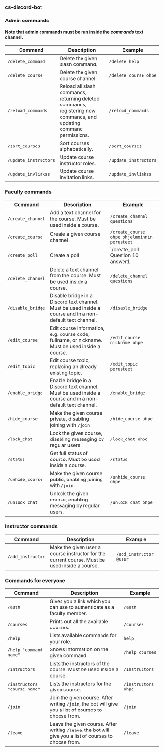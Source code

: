 ### cs-discord-bot

### Admin commands

#### Note that admin commands must be run inside the _commands_ text channel.

Command | Description | Example
--- |--- | ---
`/delete_command` | Delete the given slash command. | `/delete help`
`/delete_course` | Delete the given course channel. | `/delete_course ohpe`
`/reload_commands` | Reload all slash commands, returning deleted commands, registering new commands, and updating command permissions. | `/reload_commands`
`/sort_courses` | Sort courses alphabetically. | `/sort_courses`
`/update_instructors` | Update course instructor roles. | `/update_instructors`
`/update_invlinkss` | Update course invitation links. | `/update_invlinkss`

### Faculty commands

Command | Description | Example
--- |--- | ---
`/create_channel` | Add a text channel for the course. Must be used inside a course. | `/create_channel questions`
`/create_course ` | Create a given course channel | `/create_course ohpe ohjelmoinnin perusteet`
`/create_poll ` | Create a poll | `/create_poll Question 10 answer1 | answer 2 | answer 3`
`/delete_channel` | Delete a text channel from the course. Must be used inside a course. | `/delete_channel questions`
`/disable_bridge` | Disable bridge in a Discord text channel. Must be used inside a course and in a non-default text channel. | `/disable_bridge`
`/edit_course` | Edit course information, e.g. course code, fullname, or nickname. Must be used inside a course. | `/edit_course nickname ohpe`
`/edit_topic` | Edit course topic, replacing an already existing topic. | `/edit_topic perusteet`
`/enable_bridge` | Enable bridge in a Discord text channel. Must be used inside a course and in a non-default text channel. | `/enable_bridge`
`/hide_course` | Make the given course private, disabling joining with `/join` | `/hide_course ohpe`
`/lock_chat` | Lock the given course, disabling messaging by regular users | `/lock_chat ohpe`
`/status` | Get full status of course. Must be used inside a course. | `/status`
`/unhide_course` | Make the given course public, enabling joining with `/join`. | `/unhide_course ohpe`
`/unlock_chat` | Unlock the given course, enabling messaging by regular users. | `/unlock_chat ohpe`

### Instructor commands

Command | Description | Example
--- |--- | ---
`/add_instructor` | Make the given user a course instructor for the current course. Must be used inside a course. | `/add_instructor @user`

### Commands for everyone

Command | Description | Example
--- |--- | ---
`/auth` | Gives you a link which you can use to authenticate as a faculty member. | `/auth`
`/courses` | Prints out all the available courses. | `/courses`
`/help` |  Lists available commands for your role. | `help`
`/help "command name"` | Shows information on the given command. | `/help courses`
`/intructors` | Lists the instructors of the course. Must be used inside a course. | `/instructors`
`/instructors "course name"` | Lists the instructors for the given course. | `/instructors ohpe`
`/join` | Join the given course. After writing `/join`, the bot will give you a list of courses to choose from. | `/join`
`/leave` | Leave the given course. After writing `/leave`, the bot will give you a list of courses to choose from. | `/leave`